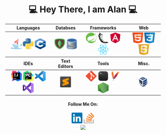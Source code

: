 
<div align = "center">

# 💻 Hey There, I am Alan 💻

  <table align ="center">
    <thead>
    <tr>
      <th>Languages</th>
      <th>Databses</th>
      <th>Frameworks</th>
      <th>Web</th>
    </tr>
    </thead>
    <tbody>
      <tr>
        <td align = "center">
          <img src = "src/java.png" width ="35px" height="35px">
          <img src = "src/python.png" width ="35px" height="35px">
          <img src = "src/cpp.png" width ="35px" height="35px">
        </td>
        <td  align = "center">
          <img src = "src/mongodb.png" width ="35px" height="35px">
          <img src = "src/mysql.png" width ="35px" height="35px">
        </td>
        <td  align = "center">
          <img src = "src/springboot.png" width ="35px" height="35px">
          <img src = "src/flask.png" width ="35px" height="35px">
          <img src = "src/angular.png" width ="35px" height="35px">
          <img src = "src/react.png" width ="35px" height="35px">
        </td>
        <td align = "center">
          <img src = "src/html.png" width ="35px" height="35px">
          <img src = "src/css.png" width ="35px" height="35px">
          <img src = "src/javascript.png" width ="35px" height="35px">
        </td>
      </tr>
    </tbody>
    <thead>
    <tr>
      <th>IDEs</th>
      <th>Text Editors</th>
      <th>Tools</th>
      <th>Misc.</th>
    </tr>
    </thead>
    <tbody>
      <tr>
        <td align = "center">
          <img src = "src/intellij.png" width ="35px" height="35px">
          <img src = "src/pycharm.png" width ="35px" height="35px">
          <img src = "src/vscode.png" width ="35px" height="35px">
          <img src = "src/vs.png" width ="35px" height="35px">
        </td>
        <td align = "center">
          <img src = "src/sublime.png" width ="35px" height="35px">
        </td>
        <td  align = "center">
          <img src = "src/git.png" width ="35px" height="35px">
          <img src = "src/terminal.png" width ="35px" height="35px">
          <img src = "src/maven.png" width ="35px" height="35px">
          <img src = "src/nodejs.png" width ="35px" height="35px">
        </td>
        <td align = "center">
          <img src = "src/virtualbox.png" width ="35px" height="35px">
        </td>
      </tr>
    </tbody>
  </table>


<!-- #### Languages:
<img src = "src/java.png" width ="35px" height="35px">
<img src = "src/python.png" width ="35px" height="35px">
<img src = "src/cpp.png" width ="35px" height="35px">
<img src = "src/html.png" width ="35px" height="35px">
<img src = "src/css.png" width ="35px" height="35px">
<img src = "src/javascript.png" width ="35px" height="35px">

#### Databases
<img src = "src/mongodb.png" width ="35px" height="35px">
<img src = "src/mysql.png" width ="35px" height="35px">

#### Frameworks
<img src = "src/springboot.png" width ="35px" height="35px">
<img src = "src/flask.png" width ="35px" height="35px">
<img src = "src/angular.png" width ="35px" height="35px">
<img src = "src/react.png" width ="35px" height="35px"> -->



#### Follow Me On:
<a href="https://www.linkedin.com/in/alan-ngo-77338a150/">
<img src = "src/linkedin.png" width ="35px" height="35px"></a>
<a href = "https://stackoverflow.com/users/12383616/alan">
<img src = "src/stackoverflow.jpg" width ="35px" height="35px"></a>
<br>
<!-- If you forked this repo, Change the username as yours -->
<a href="https://github.com/gurusabarish/gurusabarish">
  <img align="center" src="https://github-readme-stats.vercel.app/api?username=alanngo&show_icons=true&theme=dark" />
</a>
<br>
</div>